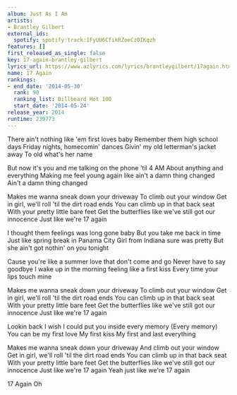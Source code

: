 ```yaml
---
album: Just As I Am
artists:
- Brantley Gilbert
external_ids:
  spotify: spotify:track:1FyUU6CfikRZoeCz0IKqzh
features: []
first_released_as_single: false
key: 17-again-brantley-gilbert
lyrics_url: https://www.azlyrics.com/lyrics/brantleygilbert/17again.html
name: 17 Again
rankings:
- end_date: '2014-05-30'
  rank: 90
  ranking_list: Billboard Hot 100
  start_date: '2014-05-24'
release_year: 2014
runtime: 239773
---
```

There ain't nothing like 'em first loves baby
Remember them high school days
Friday nights, homecomin' dances
Givin' my old letterman's jacket away
To old what's her name

But now it's you and me talking on the phone 'til 4 AM
About anything and everything
Making me feel young again like ain't a damn thing changed
Ain't a damn thing changed

Makes me wanna sneak down your driveway
To climb out your window
Get in girl, we'll roll 'til the dirt road ends
You can climb up in that back seat
With your pretty little bare feet
Get the butterflies like we've still got our innocence
Just like we're 17 again

I thought them feelings was long gone baby
But you take me back in time
Just like spring break in Panama City
Girl from Indiana sure was pretty
But she ain't got nothin' on you tonight

Cause you're like a summer love that don't come and go
Never have to say goodbye
I wake up in the morning feeling like a first kiss
Every time your lips touch mine

Makes me wanna sneak down your driveway
To climb out your window
Get in girl, we'll roll 'til the dirt road ends
You can climb up in that back seat
With your pretty little bare feet
Get the butterflies like we've still got our innocence
Just like we're 17 again

Lookin back I wish I could put you inside every memory
(Every memory)
You can be my first love
My first kiss
My first and last everything

Makes me wanna sneak down your driveway
And climb out your window
Get in girl, we'll roll 'til the dirt road ends
You can climb up in that back seat
With your pretty little bare feet
Get the butterflies like we've still got our innocence
Just like we're 17 again
Yeah just like we're 17 again

17 Again
Oh
